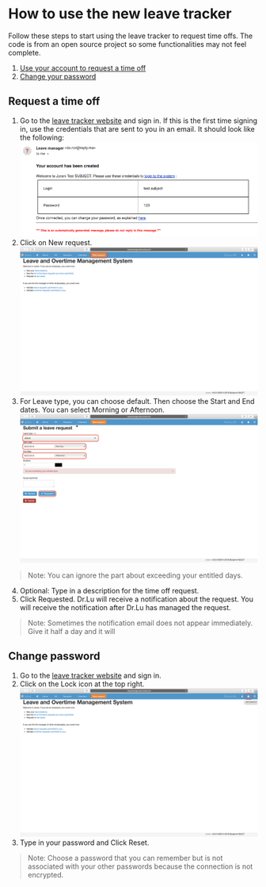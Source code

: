 # How to use the new leave tracker
Follow these steps to start using the leave tracker to request time offs. The code is from an open source project so some functionalities may not feel complete. 
 1. [Use your account to request a time off](#Request)
 2. [Change your password](#Pass) 

## <a name="Request"></a> Request a time off

 1. Go to the [leave tracker website](http://leavemanager.altumview.com/jorani) and sign in. If this is the first time signing in, use the credentials that are sent to you in an email. It should look like the following: ![9](img/9.png)
 2. Click on New request. ![5](img/5.png)
 3. For Leave type, you can choose default. Then choose the Start and End dates. You can select Morning or Afternoon.
![6](img/6.png)
> Note: You can ignore the part about exceeding your entitled days.
 4. Optional: Type in a description for the time off request.
 5. Click Requested. Dr.Lu will receive a notification about the request. You will receive the notification after Dr.Lu has managed the request.
> Note: Sometimes the notification email does not appear immediately. Give it half a day and it will
 
## <a name="Pass"></a> Change password
 1. Go to the [leave tracker website](http://leavemanager.altumview.com/jorani) and sign in.
 2. Click on the Lock icon at the top right. ![7](img/7.png)
 3. Type in your password and Click Reset.
> Note: Choose a password that you can remember but is not associated with your other passwords because the connection is not encrypted. 

<!--stackedit_data:
eyJoaXN0b3J5IjpbLTE2Njg1NDkxMDgsMzEyMTU1OTEzLDU4Mz
IwMTQwMCwtMjAxNzk2NjY5NiwtMTY0NzI0OTYwMywtMTc2NDE4
NDA1NSwtOTgxNDQwMjMyLDE2MTUxMTU2NCwxNDYzNzUwNjkyLD
c1NTcyNzA4NiwtMTA1MjIwNDk0MCwxODQ3MzY2NjI0LDE1OTQ5
NDYxODQsLTYwMzg3MzEwLC0xMTIyNTczMzE2LDUyNTg2NjYxNi
wtNTMxNjE1MjgzLC01MTA5NDQyNjQsLTE1OTk5MTYwMjEsODY5
MzIzMjQ2XX0=
-->